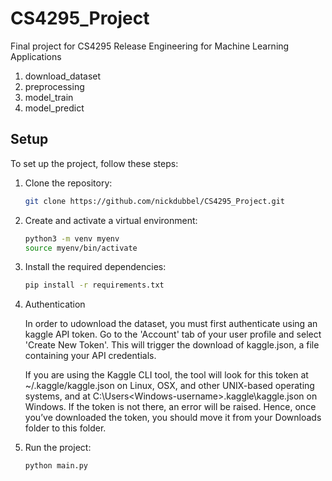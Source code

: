 
# CS4295_Project
Final project for CS4295 Release Engineering for Machine Learning Applications


1. download_dataset
2. preprocessing
3. model_train
4. model_predict

## Setup
To set up the project, follow these steps:

1. Clone the repository:
    ```bash
    git clone https://github.com/nickdubbel/CS4295_Project.git
    ```

2. Create and activate a virtual environment:
    ```bash
    python3 -m venv myenv
    source myenv/bin/activate
    ```

3. Install the required dependencies:
    ```bash
    pip install -r requirements.txt
    ```

4. Authentication

    In order to udownload the dataset, you must first authenticate using an kaggle API token. Go to the 'Account' tab of your user profile and select 'Create New Token'. This will trigger the download of kaggle.json, a file containing your API credentials.

    If you are using the Kaggle CLI tool, the tool will look for this token at ~/.kaggle/kaggle.json on Linux, OSX, and other UNIX-based operating systems, and at C:\Users\<Windows-username>\.kaggle\kaggle.json on Windows. If the token is not there, an error will be raised. Hence, once you’ve downloaded the token, you should move it from your Downloads folder to this folder.

4. Run the project:
    ```bash
    python main.py
    ```

<!-- # options for poetry
3. Install the required dependencies using Poetry:
    ```bash
    poetry install
    ```

4. Run the project:
    ```bash
    poetry run python main.py
    ``` -->
